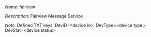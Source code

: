 _Name:_ fairview

_Description:_ Fairview Message Service

_Note:_ Defined TXT keys: DevID=&lt;device id&gt;, DevType=&lt;device type&gt;, DevStat=&lt;device status&gt;

